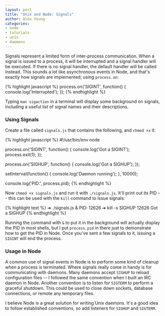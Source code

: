```yaml
---
layout: post
title: "Unix and Node: Signals"
author: Alex Young
categories: 
- node
- tutorials
- unix
- daemons
---
```


Signals represent a limited form of inter-process communication.  When a signal is issued to a process, it will be interrupted and a signal handler will be executed.  If there is no signal handler, the default handler will be called instead.  This sounds a lot like asynchronous events in Node, and that's exactly how signals are implemented; using `process.on`:

{% highlight javascript %}
process.on('SIGINT', function() {
  console.log('Interrupted');
});
{% endhighlight %}

Typing `man sigaction` in a terminal will display some background on signals, including a useful list of signal names and their descriptions.

### Using Signals

Create a file called `signals.js` that contains the following, and `chmod +x` it:

{% highlight javascript %}
#!/usr/bin/env node

process.on('SIGINT', function() {
  console.log('Got a SIGINT');
  process.exit(1);
});

process.on('SIGHUP', function() {
  console.log('Got a SIGHUP');
});

setInterval(function() {
    console.log('Daemon running');
}, 10000);

console.log('PID:', process.pid);
{% endhighlight %}

Now `chmod +x signals.js` and run it with `./signals.js`.  It'll print out its PID -- this can be used with the `kill` command to issue signals:

{% highlight text %}
➜ ./signals.js &
PID: 12626
➜ kill -s SIGHUP 12626
Got a SIGHUP
{% endhighlight %}

Running the command with `&` to put it in the background will actually display the PID in most shells, but I put `process.pid` in there just to demonstrate how to get the PID in Node.  Once you've sent a few signals to it, issuing a `SIGINT` will end the process.

### Usage in Node

A common use of signal events in Node is to perform some kind of cleanup when a process is terminated.  Where signals really come in handy is for communicating with daemons.  Many daemons accept `SIGHUP` to reload configuration files -- I followed the same convention when I built an IRC daemon in Node.  Another convention is to listen for `SIGTERM` to perform a graceful shutdown.  This could be used to close down sockets, database connections, or remote any temporary files.

I believe Node is a great solution for writing Unix daemons.  It's a good idea to follow established conventions, so add listeners for `SIGHUP` and `SIGTERM`.
